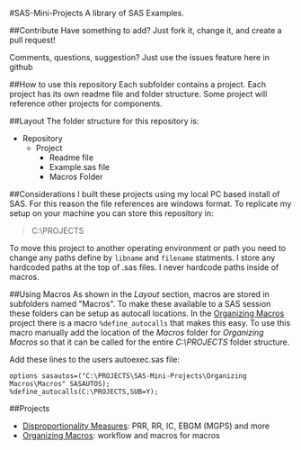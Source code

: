 #SAS-Mini-Projects
A library of SAS Examples.  

##Contribute
Have something to add?  Just fork it, change it, and create a pull request!

Comments, questions, suggestion? Just use the issues feature here in github

##How to use this repository
Each subfolder contains a project.  Each project has its own readme file and folder structure.  Some project will reference other projects for components.

##Layout
The folder structure for this repository is:
* Repository
	* Project
		* Readme file
		* Example.sas file
		* Macros Folder

##Considerations
I built these projects using my local PC based install of SAS.  For this reason the file references are windows format.  To replicate my setup on your machine you can store this repository in:

> C:\PROJECTS

To move this project to another operating environment or path you need to change any paths define by `libname` and `filename` statments.  I store any hardcoded paths at the top of .sas files.  I never hardcode paths inside of macros.

##Using Macros
As shown in the *Layout* section, macros are stored in subfolders named "Macros". To make these available to a SAS session these folders can be setup as autocall locations.  In the [Organizing Macros](https://github.com/statmike/SAS-Mini-Projects/tree/master/Organizing%20Macros) project there is a macro `%define_autocalls` that makes this easy.  To use this macro manually add the location of the *Macros* folder for *Organizing Macros* so that it can be called for the entire *C:\PROJECTS* folder structure.

Add these lines to the users autoexec.sas file:
```sas
options sasautos=("C:\PROJECTS\SAS-Mini-Projects\Organizing Macros\Macros" SASAUTOS);
%define_autocalls(C:\PROJECTS,SUB=Y);
```

##Projects
* [Disproportionality Measures](https://github.com/statmike/SAS-Mini-Projects/tree/master/Disproportionality%20Measures): PRR, RR, IC, EBGM (MGPS) and more
* [Organizing Macros](https://github.com/statmike/SAS-Mini-Projects/tree/master/Organizing%20Macros): workflow and macros for macros
